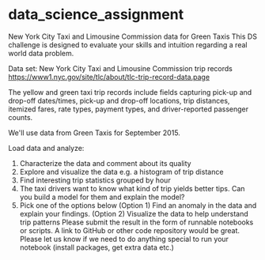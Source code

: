 # data_science_assignment
New York City Taxi and Limousine Commission data for Green Taxis This DS challenge is designed to evaluate your skills and intuition regarding a real world data problem. 

Data set: New York City Taxi and Limousine Commission trip records https://www1.nyc.gov/site/tlc/about/tlc-trip-record-data.page  

The yellow and green taxi trip records include fields capturing pick-up and drop-off dates/times, pick-up and drop-off locations, trip distances, itemized fares, rate types, payment types, and driver-reported passenger counts.  

We'll use data from Green Taxis for September 2015.  

Load data and analyze:  
1) Characterize the data and comment about its quality 
2) Explore and visualize the data e.g. a histogram of trip distance 
3) Find interesting trip statistics grouped by hour 
4) The taxi drivers want to know what kind of trip yields better tips. Can you build a model for them and explain the model? 
5) Pick one of the options below (Option 1) Find an anomaly in the data and explain your findings. (Option 2) Visualize the data to help understand trip patterns Please submit the result in the form of runnable notebooks or scripts. A link to GitHub or other code repository would be great. Please let us know if we need to do anything special to run your notebook (install packages, get extra data etc.)

